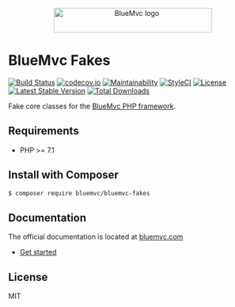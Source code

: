 <p align="center">
   <img src="https://bm.staticfiles.se/img/logo-320x50.png" width="320" height="50" alt="BlueMvc logo">
</p>

# BlueMvc Fakes

[![Build Status](https://travis-ci.org/themichaelhall/bluemvc-fakes.svg?branch=master)](https://travis-ci.org/themichaelhall/bluemvc-fakes)
[![codecov.io](https://codecov.io/gh/themichaelhall/bluemvc-fakes/coverage.svg?branch=master)](https://codecov.io/gh/themichaelhall/bluemvc-fakes?branch=master)
[![Maintainability](https://api.codeclimate.com/v1/badges/1387755f3ef90b3296a0/maintainability)](https://codeclimate.com/github/themichaelhall/bluemvc-fakes/maintainability)
[![StyleCI](https://styleci.io/repos/67921953/shield?style=flat)](https://styleci.io/repos/67921953)
[![License](https://poser.pugx.org/bluemvc/bluemvc-fakes/license)](https://packagist.org/packages/bluemvc/bluemvc-fakes)
[![Latest Stable Version](https://poser.pugx.org/bluemvc/bluemvc-fakes/v/stable)](https://packagist.org/packages/bluemvc/bluemvc-fakes)
[![Total Downloads](https://poser.pugx.org/bluemvc/bluemvc-fakes/downloads)](https://packagist.org/packages/bluemvc/bluemvc-fakes)

Fake core classes for the [BlueMvc PHP framework](https://github.com/themichaelhall/bluemvc).

## Requirements

- PHP >= 7.1

## Install with Composer

``` bash
$ composer require bluemvc/bluemvc-fakes
```

## Documentation

The official documentation is located at [bluemvc.com](https://bluemvc.com/)

- [Get started](https://bluemvc.com/get-started/)

## License

MIT